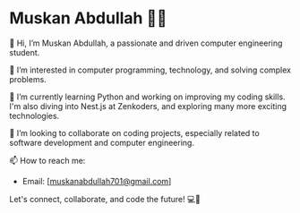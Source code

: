 # Muskan Abdullah 👩‍💻

👋 Hi, I’m Muskan Abdullah, a passionate and driven computer engineering student.

👀 I’m interested in computer programming, technology, and solving complex problems.

🌱 I’m currently learning Python and working on improving my coding skills. I'm also diving into Nest.js at Zenkoders, and exploring many more exciting technologies.

💞️ I’m looking to collaborate on coding projects, especially related to software development and computer engineering.

📫 How to reach me:
- Email: [muskanabdullah701@gmail.com]

Let's connect, collaborate, and code the future! 💻🚀

